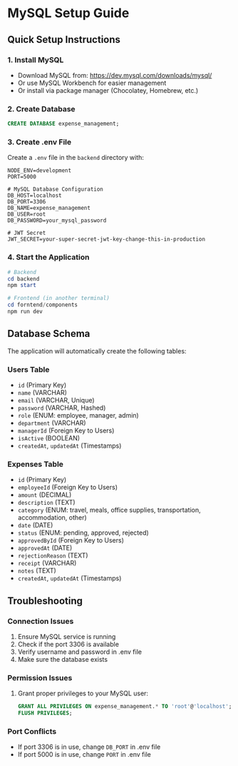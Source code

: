 # MySQL Setup Guide

## Quick Setup Instructions

### 1. Install MySQL
- Download MySQL from: https://dev.mysql.com/downloads/mysql/
- Or use MySQL Workbench for easier management
- Or install via package manager (Chocolatey, Homebrew, etc.)

### 2. Create Database
```sql
CREATE DATABASE expense_management;
```

### 3. Create .env File
Create a `.env` file in the `backend` directory with:

```env
NODE_ENV=development
PORT=5000

# MySQL Database Configuration
DB_HOST=localhost
DB_PORT=3306
DB_NAME=expense_management
DB_USER=root
DB_PASSWORD=your_mysql_password

# JWT Secret
JWT_SECRET=your-super-secret-jwt-key-change-this-in-production
```

### 4. Start the Application
```powershell
# Backend
cd backend
npm start

# Frontend (in another terminal)
cd forntend/components
npm run dev
```

## Database Schema

The application will automatically create the following tables:

### Users Table
- `id` (Primary Key)
- `name` (VARCHAR)
- `email` (VARCHAR, Unique)
- `password` (VARCHAR, Hashed)
- `role` (ENUM: employee, manager, admin)
- `department` (VARCHAR)
- `managerId` (Foreign Key to Users)
- `isActive` (BOOLEAN)
- `createdAt`, `updatedAt` (Timestamps)

### Expenses Table
- `id` (Primary Key)
- `employeeId` (Foreign Key to Users)
- `amount` (DECIMAL)
- `description` (TEXT)
- `category` (ENUM: travel, meals, office supplies, transportation, accommodation, other)
- `date` (DATE)
- `status` (ENUM: pending, approved, rejected)
- `approvedById` (Foreign Key to Users)
- `approvedAt` (DATE)
- `rejectionReason` (TEXT)
- `receipt` (VARCHAR)
- `notes` (TEXT)
- `createdAt`, `updatedAt` (Timestamps)

## Troubleshooting

### Connection Issues
1. Ensure MySQL service is running
2. Check if the port 3306 is available
3. Verify username and password in .env file
4. Make sure the database exists

### Permission Issues
1. Grant proper privileges to your MySQL user:
   ```sql
   GRANT ALL PRIVILEGES ON expense_management.* TO 'root'@'localhost';
   FLUSH PRIVILEGES;
   ```

### Port Conflicts
- If port 3306 is in use, change `DB_PORT` in .env file
- If port 5000 is in use, change `PORT` in .env file
